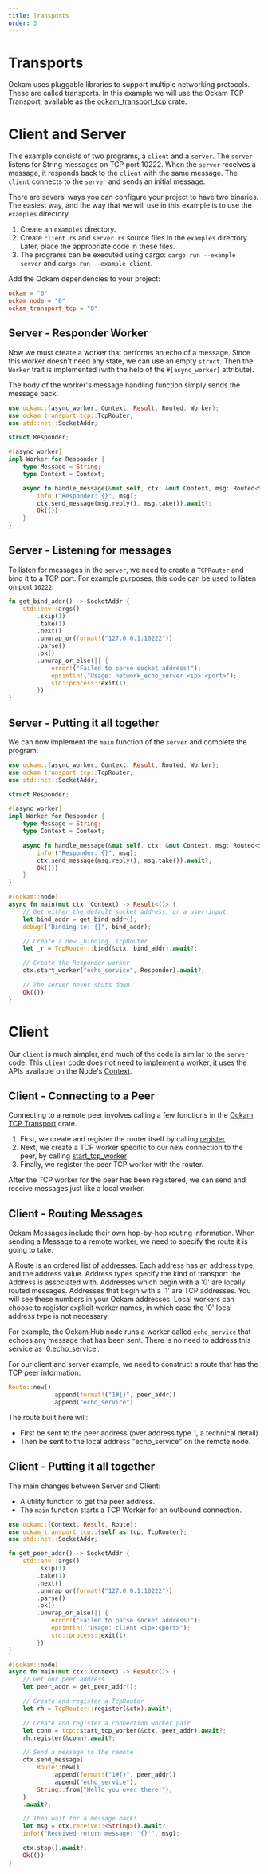 ```yaml
---
title: Transports
order: 3
---
```


# Transports

Ockam uses pluggable libraries to support multiple networking protocols. These are called transports. In this example we
will use the Ockam TCP Transport, available as the [ockam_transport_tcp](https://crates.io/crates/ockam_transport_tcp) crate.

# Client and Server

This example consists of two programs, a `client` and a `server`. The `server` listens for String messages on TCP port 10222.
When the `server` receives a message, it responds back to the `client` with the same message. The `client` connects to the `server`
and sends an initial message.

There are several ways you can configure your project to have two binaries. The easiest way, and the way that we will use
in this example is to use the `examples` directory.

1. Create an `examples` directory.
1. Create `client.rs` and `server.rs` source files in the `examples` directory. Later, place the appropriate code in these files.
1. The programs can be executed using cargo: `cargo run --example server` and `cargo run --example client`.

Add the Ockam dependencies to your project:

```toml
ockam = "0"
ockam_node = "0"
ockam_transport_tcp = "0"
```

## Server - Responder Worker

Now we must create a worker that performs an echo of a message. Since this worker doesn't need any state, we can use an
empty `struct`. Then the `Worker` trait is implemented (with the help of the `#[async_worker]` attribute).

The body of the worker's message handling function simply sends the message back.

```rust
use ockam::{async_worker, Context, Result, Routed, Worker};
use ockam_transport_tcp::TcpRouter;
use std::net::SocketAddr;

struct Responder;

#[async_worker]
impl Worker for Responder {
    type Message = String;
    type Context = Context;

    async fn handle_message(&mut self, ctx: &mut Context, msg: Routed<String>) -> Result<()> {
        info!("Responder: {}", msg);
        ctx.send_message(msg.reply(), msg.take()).await?;
        Ok(())
    }
}
```

## Server - Listening for messages

To listen for messages in the `server`, we need to create a `TCPRouter` and bind it to a TCP port. For example purposes,
this code can be used to listen on port `10222`.

```rust
fn get_bind_addr() -> SocketAddr {
    std::env::args()
        .skip(1)
        .take(1)
        .next()
        .unwrap_or(format!("127.0.0.1:10222"))
        .parse()
        .ok()
        .unwrap_or_else(|| {
            error!("Failed to parse socket address!");
            eprintln!("Usage: network_echo_server <ip>:<port>");
            std::process::exit(1);
        })
}
```

## Server - Putting it all together

We can now implement the `main` function of the `server` and complete the program:

```rust
use ockam::{async_worker, Context, Result, Routed, Worker};
use ockam_transport_tcp::TcpRouter;
use std::net::SocketAddr;

struct Responder;

#[async_worker]
impl Worker for Responder {
    type Message = String;
    type Context = Context;

    async fn handle_message(&mut self, ctx: &mut Context, msg: Routed<String>) -> Result<()> {
        info!("Responder: {}", msg);
        ctx.send_message(msg.reply(), msg.take()).await?;
        Ok(())
    }
}

#[ockam::node]
async fn main(mut ctx: Context) -> Result<()> {
    // Get either the default socket address, or a user-input
    let bind_addr = get_bind_addr();
    debug!("Binding to: {}", bind_addr);

    // Create a new _binding_ TcpRouter
    let _r = TcpRouter::bind(&ctx, bind_addr).await?;

    // Create the Responder worker
    ctx.start_worker("echo_service", Responder).await?;

    // The server never shuts down
    Ok(())
}
```

# Client

Our `client` is much simpler, and much of the code is similar to the `server` code. This `client` code does not need to
implement a worker, it uses the APIs available on the Node's [Context](https://docs.rs/ockam_node/0.4.0/ockam_node/struct.Context.html).

## Client - Connecting to a Peer

Connecting to a remote peer involves calling a few functions in the [Ockam TCP Transport](https://docs.rs/ockam_transport_tcp/0.2.0/ockam_transport_tcp/index.html) crate.

1. First, we create and register the router itself by calling [register](https://docs.rs/ockam_transport_tcp/0.2.0/ockam_transport_tcp/struct.TcpRouter.html#method.register)
1. Next, we create a TCP worker specific to our new connection to the peer, by calling [start_tcp_worker](https://docs.rs/ockam_transport_tcp/0.2.0/ockam_transport_tcp/fn.start_tcp_worker.html)
1. Finally, we register the peer TCP worker with the router.

After the TCP worker for the peer has been registered, we can send and receive messages just like a local worker.

## Client - Routing Messages

Ockam Messages include their own hop-by-hop routing information. When sending a Message to a remote worker, we need to
specify the route it is going to take.

A Route is an ordered list of addresses. Each address has an address type, and the address value. Address types specify
the kind of transport the Address is associated with. Addresses which begin with a '0' are locally routed messages.
Addresses that begin with a '1' are TCP addresses. You will see these numbers in your Ockam addresses. Local workers
can choose to register explicit worker names, in which case the '0' local address type is not necessary.

For example, the Ockam Hub node runs a worker called `echo_service` that echoes any message that has been sent. There is
no need to address this service as '0.echo_service'.

For our client and server example, we need to construct a route that has the TCP peer information:

```rust
Route::new()
            .append(format!("1#{}", peer_addr))
            .append("echo_service")
```

The route built here will:
- First be sent to the peer address (over address type 1, a technical detail)
- Then be sent to the local address "echo_service" on the remote node.


## Client - Putting it all together

The main changes between Server and Client:
- A utility function to get the peer address.
- The `main` function starts a TCP Worker for an outbound connection.

```rust
use ockam::{Context, Result, Route};
use ockam_transport_tcp::{self as tcp, TcpRouter};
use std::net::SocketAddr;

fn get_peer_addr() -> SocketAddr {
    std::env::args()
        .skip(1)
        .take(1)
        .next()
        .unwrap_or(format!("127.0.0.1:10222"))
        .parse()
        .ok()
        .unwrap_or_else(|| {
            error!("Failed to parse socket address!");
            eprintln!("Usage: client <ip>:<port>");
            std::process::exit(1);
        })
}

#[ockam::node]
async fn main(mut ctx: Context) -> Result<()> {
    // Get our peer address
    let peer_addr = get_peer_addr();

    // Create and register a TcpRouter
    let rh = TcpRouter::register(&ctx).await?;

    // Create and register a connection worker pair
    let conn = tcp::start_tcp_worker(&ctx, peer_addr).await?;
    rh.register(&conn).await?;

    // Send a message to the remote
    ctx.send_message(
        Route::new()
            .append(format!("1#{}", peer_addr))
            .append("echo_service"),
        String::from("Hello you over there!"),
    )
    .await?;

    // Then wait for a message back!
    let msg = ctx.receive::<String>().await?;
    info!("Received return message: '{}'", msg);

    ctx.stop().await?;
    Ok(())
}
```
